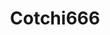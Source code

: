 ---
title: Cotchi666
github: https://github.com/Cotchi666
mode: light
transition: 1s
score: 74.3
archetype:
- Animation
---